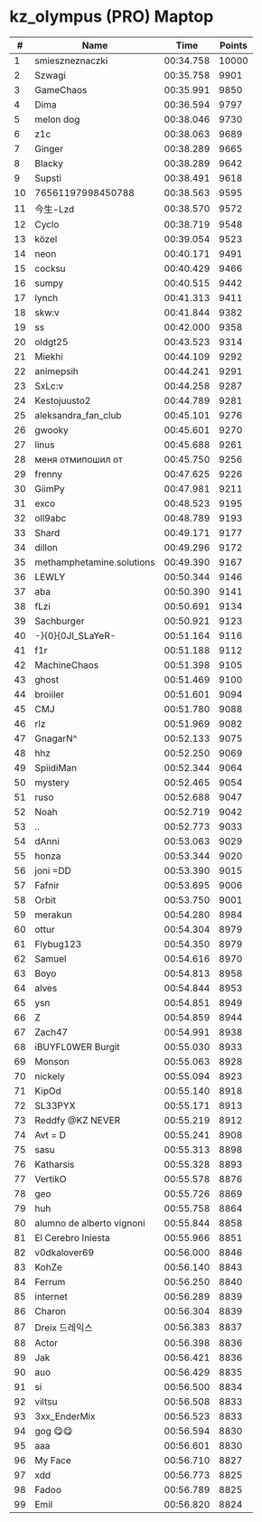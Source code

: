# kz_olympus (PRO) Maptop

|  # | Name | Time | Points |
|-------------- | -------------- | -------------- | -------------- | 
| 1 | smieszneznaczki | 00:34.758 | 10000 | 
| 2 | Szwagi | 00:35.758 | 9901 | 
| 3 | GameChaos | 00:35.991 | 9850 | 
| 4 | Dima | 00:36.594 | 9797 | 
| 5 | melon dog | 00:38.046 | 9730 | 
| 6 | z1c | 00:38.063 | 9689 | 
| 7 | Ginger | 00:38.289 | 9665 | 
| 8 | Blacky | 00:38.289 | 9642 | 
| 9 | Supsti | 00:38.491 | 9618 | 
| 10 | 76561197998450788 | 00:38.563 | 9595 | 
| 11 | 今生-Lzd | 00:38.570 | 9572 | 
| 12 | Cyclo | 00:38.719 | 9548 | 
| 13 | közel | 00:39.054 | 9523 | 
| 14 | neon | 00:40.171 | 9491 | 
| 15 | cocksu | 00:40.429 | 9466 | 
| 16 | sumpy | 00:40.515 | 9442 | 
| 17 | lynch | 00:41.313 | 9411 | 
| 18 | skw:v | 00:41.844 | 9382 | 
| 19 | ss | 00:42.000 | 9358 | 
| 20 | oldgt25 | 00:43.523 | 9314 | 
| 21 | Miekhi | 00:44.109 | 9292 | 
| 22 | animepsih | 00:44.241 | 9291 | 
| 23 | SxLc:v | 00:44.258 | 9287 | 
| 24 | Kestojuusto2 | 00:44.789 | 9281 | 
| 25 | aleksandra_fan_club | 00:45.101 | 9276 | 
| 26 | gwooky | 00:45.601 | 9270 | 
| 27 | linus | 00:45.688 | 9261 | 
| 28 | меня отмипошил от | 00:45.750 | 9256 | 
| 29 | frenny | 00:47.625 | 9226 | 
| 30 | GiimPy | 00:47.981 | 9211 | 
| 31 | exco | 00:48.523 | 9195 | 
| 32 | oll9abc | 00:48.789 | 9193 | 
| 33 | Shard | 00:49.171 | 9177 | 
| 34 | dillon | 00:49.296 | 9172 | 
| 35 | methamphetamine.solutions | 00:49.390 | 9167 | 
| 36 | LEWLY | 00:50.344 | 9146 | 
| 37 | aba | 00:50.390 | 9141 | 
| 38 | fLzi | 00:50.691 | 9134 | 
| 39 | Sachburger | 00:50.921 | 9123 | 
| 40 | -}{0}{0JI_SLaYeR- | 00:51.164 | 9116 | 
| 41 | f1r | 00:51.188 | 9112 | 
| 42 | MachineChaos | 00:51.398 | 9105 | 
| 43 | ghost | 00:51.469 | 9100 | 
| 44 | broiiler | 00:51.601 | 9094 | 
| 45 | CMJ | 00:51.780 | 9088 | 
| 46 | rlz | 00:51.969 | 9082 | 
| 47 | GnagarN^ | 00:52.133 | 9075 | 
| 48 | hhz | 00:52.250 | 9069 | 
| 49 | SpiidiMan | 00:52.344 | 9064 | 
| 50 | mystery | 00:52.465 | 9054 | 
| 51 | ruso | 00:52.688 | 9047 | 
| 52 | Noah | 00:52.719 | 9042 | 
| 53 | .. | 00:52.773 | 9033 | 
| 54 | dAnni | 00:53.063 | 9029 | 
| 55 | honza | 00:53.344 | 9020 | 
| 56 | joni =DD | 00:53.390 | 9015 | 
| 57 | Fafnir | 00:53.695 | 9006 | 
| 58 | Orbit | 00:53.750 | 9001 | 
| 59 | merakun | 00:54.280 | 8984 | 
| 60 | ottur | 00:54.304 | 8979 | 
| 61 | Flybug123 | 00:54.350 | 8979 | 
| 62 | Samuel | 00:54.616 | 8970 | 
| 63 | Boyo | 00:54.813 | 8958 | 
| 64 | alves | 00:54.844 | 8953 | 
| 65 | ysn | 00:54.851 | 8949 | 
| 66 | Z | 00:54.859 | 8944 | 
| 67 | Zach47 | 00:54.991 | 8938 | 
| 68 | iBUYFL0WER Burgit | 00:55.030 | 8933 | 
| 69 | Monson | 00:55.063 | 8928 | 
| 70 | nickely | 00:55.094 | 8923 | 
| 71 | KipOd | 00:55.140 | 8918 | 
| 72 | SL33PYX | 00:55.171 | 8913 | 
| 73 | Reddfy @KZ NEVER | 00:55.219 | 8912 | 
| 74 | Avt = D | 00:55.241 | 8908 | 
| 75 | sasu | 00:55.313 | 8898 | 
| 76 | Katharsis | 00:55.328 | 8893 | 
| 77 | VertikO | 00:55.578 | 8876 | 
| 78 | geo | 00:55.726 | 8869 | 
| 79 | huh | 00:55.758 | 8864 | 
| 80 | alumno de alberto vignoni | 00:55.844 | 8858 | 
| 81 | El Cerebro Iniesta | 00:55.966 | 8851 | 
| 82 | v0dkalover69 | 00:56.000 | 8846 | 
| 83 | KohZe | 00:56.140 | 8843 | 
| 84 | Ferrum | 00:56.250 | 8840 | 
| 85 | internet | 00:56.289 | 8839 | 
| 86 | Charon | 00:56.304 | 8839 | 
| 87 | Dreix 드레익스 | 00:56.383 | 8837 | 
| 88 | Actor | 00:56.398 | 8836 | 
| 89 | Jak | 00:56.421 | 8836 | 
| 90 | auo | 00:56.429 | 8835 | 
| 91 | si | 00:56.500 | 8834 | 
| 92 | viltsu | 00:56.508 | 8833 | 
| 93 | 3xx_EnderMix | 00:56.523 | 8833 | 
| 94 | gog 😋😋 | 00:56.594 | 8830 | 
| 95 | aaa | 00:56.601 | 8830 | 
| 96 | My Face | 00:56.710 | 8827 | 
| 97 | xdd | 00:56.773 | 8825 | 
| 98 | Fadoo | 00:56.789 | 8825 | 
| 99 | Emil | 00:56.820 | 8824 | 

